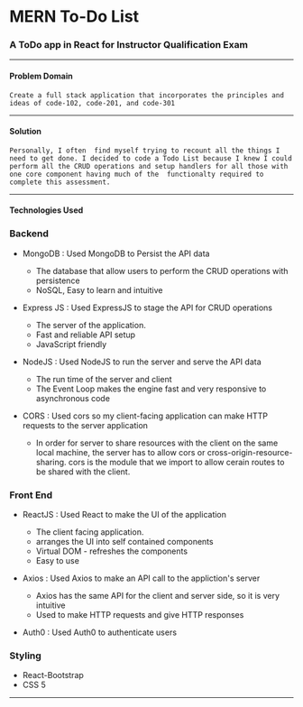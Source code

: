 # MERN To-Do List 
### A ToDo app in React for Instructor Qualification Exam
<hr/> 

#### Problem Domain
    Create a full stack application that incorporates the principles and ideas of code-102, code-201, and code-301
<hr/>

#### Solution
    Personally, I often  find myself trying to recount all the things I need to get done. I decided to code a Todo List because I knew I could perform all the CRUD operations and setup handlers for all those with one core component having much of the  functionalty required to complete this assessment. 
<hr/>

#### Technologies Used
### Backend
- MongoDB : Used MongoDB to Persist the API data
    - The database that allow users to perform the CRUD operations with persistence
    - NoSQL, Easy to learn and intuitive
    
- Express JS : Used ExpressJS to stage the API for CRUD operations

    - The server of the application. 
    - Fast and reliable API setup
    - JavaScript friendly

- NodeJS : Used NodeJS to run the server and serve the API data

    - The run time of the server and client
    - The Event Loop makes the engine fast and very responsive to asynchronous code

- CORS : Used cors so my client-facing application can make HTTP requests to the server application

    - In order for server to share resources with the client on the same local machine, the server has to allow cors or cross-origin-resource-sharing. cors is the module that we import to allow cerain routes to be shared with the client.

### Front End
- ReactJS : Used React to make the UI of the application

    - The client facing application.
    - arranges the UI into self contained components
    - Virtual DOM - refreshes the components
    - Easy to use

- Axios : Used Axios to make an API call to the appliction's server

    - Axios has the same API for the client and server side, so it is very intuitive
    - Used to make HTTP requests and give HTTP responses

- Auth0 : Used Auth0 to authenticate users


### Styling
- React-Bootstrap 
- CSS 5
<hr/>


